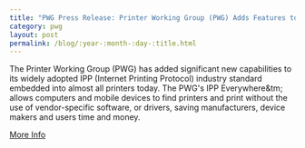 ```yaml
---
title: "PWG Press Release: Printer Working Group (PWG) Adds Features to IPP (Internet Printing Protocol)"
category: pwg
layout: post
permalink: /blog/:year-:month-:day-:title.html
---
```


The Printer Working Group (PWG) has added significant new capabilities to its widely adopted IPP (Internet Printing Protocol) industry standard embedded into almost all printers today. The PWG's IPP Everywhere&tm; allows computers and mobile devices to find printers and print without the use of vendor-specific software, or drivers, saving manufacturers, device makers and users time and money.

<a class="btn btn-secondary btn-sm" href="https://www.pwg.org/press-releases/PWG%20IPP%20updates%20news%20release%202019-10-07.pdf">More Info</a>
